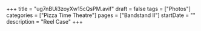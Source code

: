 +++
title = "ug7nBUi3zoyXw15cQsPM.avif"
draft = false
tags = ["Photos"]
categories = ["Pizza Time Theatre"]
pages = ["Bandstand II"]
startDate = ""
description = "Reel Case"
+++
